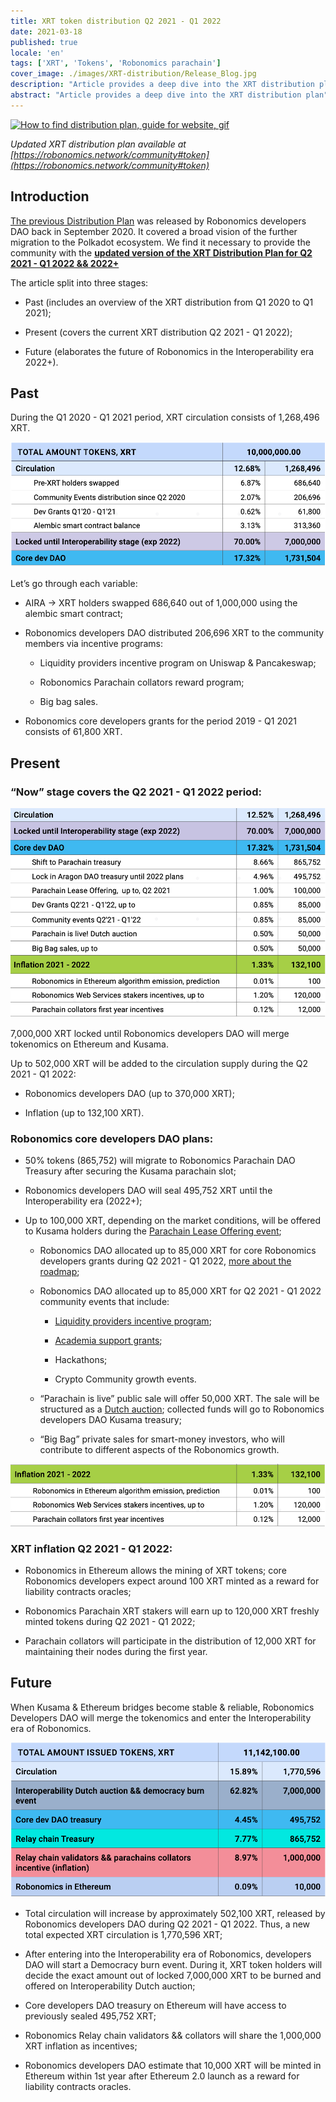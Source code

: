 ```yaml
---
title: XRT token distribution Q2 2021 - Q1 2022
date: 2021-03-18
published: true
locale: 'en'
tags: ['XRT', 'Tokens', 'Robonomics parachain']
cover_image: ./images/XRT-distribution/Release_Blog.jpg
description: "Article provides a deep dive into the XRT distribution plan"
abstract: "Article provides a deep dive into the XRT distribution plan"
---
```


[![How to find distribution plan, guide for website, gif](./images/XRT-distribution/XRTdisthowto.gif)](https://robonomics.network/community#token)

*Updated XRT distribution plan available at [https://robonomics.network/community#token](https://robonomics.network/community#token)*

## Introduction

[The previous Distribution Plan](https://ipfs.io/ipfs/QmZjzJbZDhs7B3YhtRkvdg4jp6qpfkVGB67w7vH2nJBUrE/Robonomics_token_Polkadot_KUSAMA_stage_details_september_2020.pdf) was released by Robonomics developers DAO back in September 2020. It covered a broad vision of the further migration to the Polkadot ecosystem. We find it necessary to provide the community with the <a href="https://ipfs.io/ipfs/QmYjv65UNTM3F7LFR1ESm5CVMLWYLagwtT7qGAsaBi47nY/releases_March'21_4v.pdf" target="_blank"><strong>updated version of the XRT Distribution Plan for Q2 2021 - Q1 2022 && 2022+</strong></a>

The article split into three stages:

- Past (includes an overview of the XRT distribution from Q1 2020 to Q1 2021);

- Present (covers the current XRT distribution Q2 2021 - Q1 2022);

- Future (elaborates the future of Robonomics in the Interoperability era 2022+).

## Past

During the Q1 2020 - Q1 2021 period, XRT circulation consists of 1,268,496 XRT.

![2020-2021](./images/XRT-distribution/CircNow.png)

Let’s go through each variable:
- AIRA -> XRT holders swapped 686,640 out of 1,000,000 using the alembic smart contract;

- Robonomics developers DAO distributed 206,696 XRT to the community members via incentive programs:

  - Liquidity providers incentive program on Uniswap & Pancakeswap;

  - Robonomics Parachain collators reward program;

  - Big bag sales.

- Robonomics core developers grants for the period 2019 - Q1 2021 consists of 61,800 XRT.


## Present

### “Now” stage covers the Q2 2021 - Q1 2022 period:

![now2021](./images/XRT-distribution/Total2021.png)

7,000,000 XRT locked until Robonomics developers DAO will merge tokenomics on Ethereum and Kusama.

Up to 502,000 XRT will be added to the circulation supply during the Q2 2021 - Q1 2022:

  - Robonomics developers DAO (up to 370,000 XRT);

  - Inflation (up to 132,100 XRT).

### Robonomics core developers DAO plans:
- 50% tokens (865,752) will migrate to Robonomics Parachain DAO Treasury after securing the Kusama parachain slot;

- Robonomics developers DAO will seal 495,752 XRT until the Interoperability era (2022+);

- Up to 100,000 XRT, depending on the market conditions, will be offered to Kusama holders during the [Parachain Lease Offering event](https://robonomics.network/blog/robonomics-parachain-lease-offering/);

  - Robonomics DAO allocated up to 85,000 XRT for core Robonomics developers grants during Q2 2021 - Q1 2022, [more about the roadmap](https://robonomics.network/blog/roadmap-2021/);

  - Robonomics DAO allocated up to 85,000 XRT for Q2 2021 - Q1 2022 community events that include:

    - [Liquidity providers incentive program](https://www.robonomics.events/#/liquidity);

    - [Academia support grants](https://robonomics.network/land/support-academia/);

    - Hackathons;

    - Crypto Community growth events.

  - “Parachain is live” public sale will offer 50,000 XRT. The sale will be structured as a [Dutch auction](https://www.investopedia.com/terms/d/dutchauction.asp#:~:text=A%20Dutch%20auction%20is%20a,terms%20of%20quantity%20and%20price.); collected funds will go to Robonomics developers DAO Kusama treasury;

  - “Big Bag” private sales for smart-money investors, who will contribute to different aspects of the Robonomics growth.

![inf](./images/XRT-distribution/Inflation.png)

### XRT inflation Q2 2021 - Q1 2022:

- Robonomics in Ethereum allows the mining of XRT tokens; core Robonomics developers expect around 100 XRT minted as a reward for liability contracts oracles;

- Robonomics Parachain XRT stakers will earn up to 120,000 XRT freshly minted tokens during Q2 2021 - Q1 2022;

- Parachain collators will participate in the distribution of 12,000 XRT for maintaining their nodes during the first year.

## Future

When Kusama & Ethereum bridges become stable & reliable, Robonomics Developers DAO will merge the tokenomics and enter the Interoperability era of Robonomics.

![fut](./images/XRT-distribution/TotalAmount.png)

- Total circulation will increase by approximately 502,100 XRT, released by Robonomics developers DAO during Q2 2021 - Q1 2022. Thus, a new total expected XRT circulation is 1,770,596 XRT;

- After entering into the Interoperability era of Robonomics, developers DAO will start a Democracy burn event. During it, XRT token holders will decide the exact amount out of locked 7,000,000 XRT to be burned and offered on Interoperability Dutch auction;

- Core developers DAO treasury on Ethereum will have access to previously sealed 495,752 XRT;

- Robonomics Relay chain validators && collators will share the 1,000,000 XRT inflation as incentives;

- Robonomics developers DAO estimate that 10,000 XRT will be minted in Ethereum within 1st year after Ethereum 2.0 launch as a reward for liability contracts oracles.


